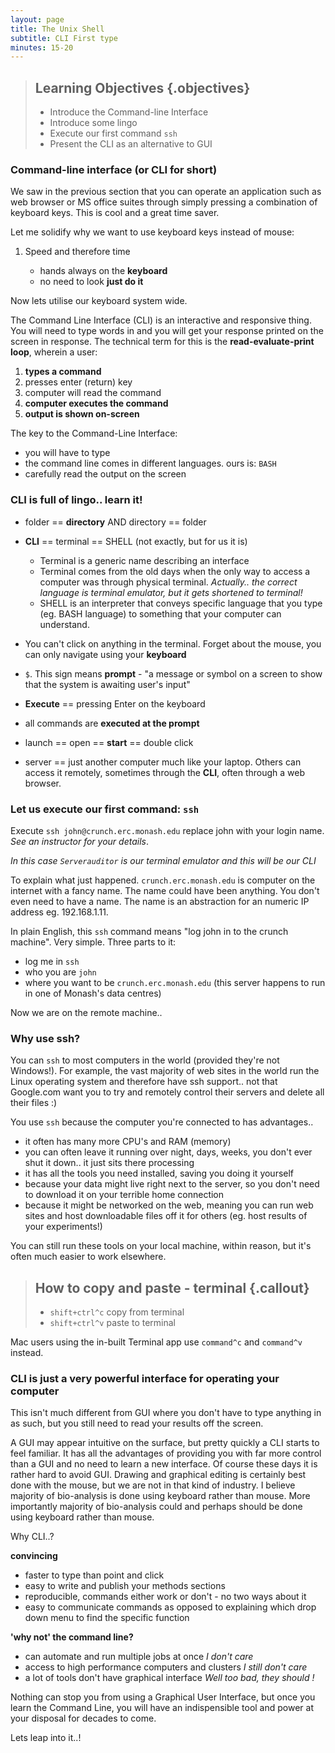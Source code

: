 ```yaml
---
layout: page
title: The Unix Shell
subtitle: CLI First type
minutes: 15-20
---
```

> ## Learning Objectives {.objectives}
>
> *   Introduce the Command-line Interface
> *   Introduce some lingo
> *   Execute our first command `ssh`
> *   Present the CLI as an alternative to GUI

### Command-line interface (or CLI for short)

We saw in the previous section that you can operate an application such as web browser or MS office suites through 
simply pressing a combination of keyboard keys. This is cool and a great time saver.

Let me solidify why we want to use keyboard keys instead of mouse:

1. Speed and therefore time

   * hands always on the __keyboard__
   * no need to look __just do it__

Now lets utilise our keyboard system wide. 

The Command Line Interface (CLI) is an interactive and responsive thing. You will need to type words in and you will get
your response printed on the screen in response. The technical term for this is the **read-evaluate-print loop**, wherein a user:

1. __types a command__
2. presses enter (return) key
3. computer will read the command
4. __computer executes the command__
5. __output is shown on-screen__

The key to the Command-Line Interface:

- you will have to type
- the command line comes in different languages. ours is: `BASH`
- carefully read the output on the screen

### CLI is full of lingo.. learn it!

- folder == __directory__ AND directory == folder

- __CLI__ == terminal == SHELL (not exactly, but for us it is)
  - Terminal is a generic name describing an interface
  - Terminal comes from the old days when the only way to access a computer was through physical terminal.
    _Actually.. the correct language is terminal emulator, but it gets shortened to terminal!_
  - SHELL is an interpreter that conveys specific language that you type (eg. BASH language) to something that your computer
    can understand.
- You can't click on anything in the terminal. Forget about the mouse, you can only navigate using your __keyboard__
- `$`. This sign means __prompt__ - "a message or symbol on a screen to show that the system is awaiting user's input"
- __Execute__ == pressing Enter on the keyboard
- all commands are __executed at the prompt__
- launch == open == __start__ == double click
- server == just another computer much like your laptop. Others can access it remotely, sometimes through the __CLI__, often through a web browser.

### Let us execute our first command: `ssh`

Execute `ssh john@crunch.erc.monash.edu` replace john with your login name. _See an instructor for your details_.

_In this case `Serverauditor` is our terminal emulator and this will be our CLI_

To explain what just happened. `crunch.erc.monash.edu` is computer on the internet with a fancy name. The name could have been
anything. You don't even need to have a name. The name is an abstraction for an numeric IP address eg. 192.168.1.11.

In plain English, this `ssh` command means "log john in to the crunch machine". Very simple. Three parts to it: 

- log me in `ssh`
- who you are `john`
- where you want to be `crunch.erc.monash.edu` (this server happens to run in one of Monash's data centres)

Now we are on the remote machine..

### Why use ssh?
You can `ssh` to most computers in the world (provided they're not Windows!). For example, the vast majority of web sites in the world run the Linux operating system and therefore have ssh support.. not that Google.com want you to try and remotely control their servers and delete all their files :)

You use `ssh` because the computer you're connected to has advantages..

- it often has many more CPU's and RAM (memory)
- you can often leave it running over night, days, weeks, you don't ever shut it down.. it just sits there processing
- it has all the tools you need installed, saving you doing it yourself
- because your data might live right next to the server, so you don't need to download it on your terrible home connection
- because it might be networked on the web, meaning you can run web sites and host downloadable files off it for others (eg. host results of your experiments!)

You can still run these tools on your local machine, within reason, but it's often much easier to work elsewhere.

> ## How to copy and paste - terminal {.callout}
> - `shift+ctrl^c` copy from terminal
> - `shift+ctrl^v` paste to terminal

Mac users using the in-built Terminal app use `command^c` and `command^v` instead.

### CLI is just a very powerful interface for operating your computer

This isn't much different from GUI where you don't have to type anything in as such, but you still need to
read your results off the screen.

A GUI may appear intuitive on the surface, but pretty quickly a CLI starts to feel familiar. It has all the advantages of providing you with far more control than a GUI and no need to learn a new interface. Of course these days it is rather hard to avoid GUI. Drawing and graphical editing is certainly best done with the mouse, but we are
not in that kind of industry. I believe majority of bio-analysis is done using keyboard rather than mouse. 
More importantly majority of bio-analysis could and perhaps should be done using keyboard rather than mouse.

Why CLI..?

__convincing__

- faster to type than point and click
- easy to write and publish your methods sections
- reproducible, commands either work or don't - no two ways about it
- easy to communicate commands as opposed to explaining which drop down menu to find the specific function

__'why not' the command line?__

- can automate and run multiple jobs at once  _I don't care_
- access to high performance computers and clusters _I still don't care_
- a lot of tools don't have graphical interface _Well too bad, they should !_

Nothing can stop you from using a Graphical User Interface, but once you learn the Command Line, you will have an indispensible tool and power at your disposal for decades to come.

Lets leap into it..!
